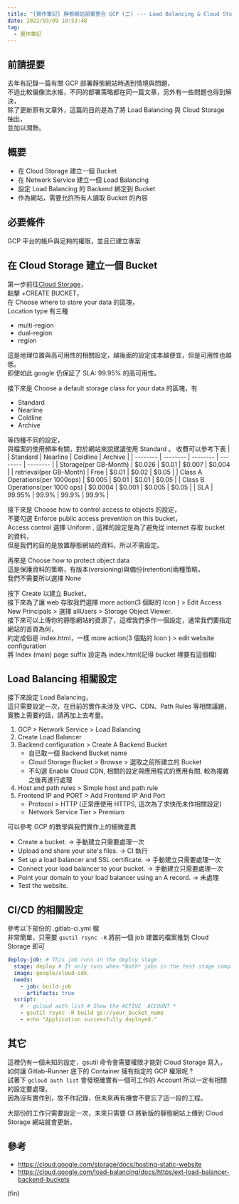 ```yaml
---
title: "[實作筆記] 靜態網站部署整合 GCP (二) --- Load Balancing & Cloud Storage"
date: 2022/03/09 10:53:48
tag:
  - 實作筆記
---
```


## 前請提要

去年有記錄一篇有關 GCP 部署靜態網站時遇到情境與問題，  
不過比較偏像流水帳，不同的部署策略都在同一篇文章，另外有一些問題也得到解決，  
除了更新原有文章外，這篇的目的是為了將 Load Balancing 與 Cloud Storage 抽出，  
並加以潤飾。

## 概要

- 在 Cloud Storage 建立一個 Bucket
- 在 Network Service 建立一個 Load Balancing
- 設定 Load Balancing 的 Backend 綁定到 Bucket
- 作為網站，需要允許所有人讀取 Bucket 的內容

## 必要條件

GCP 平台的帳戶與足夠的權限，並且已建立專案

## 在 Cloud Storage 建立一個 Bucket

第一步前往[Cloud Storage](https://console.cloud.google.com/storage/browser)，  
點擊 +CREATE BUCKET，  
在 Choose where to store your data 的區塊，  
Location type 有三種

- multi-region
- dual-region
- region

這是地理位置與高可用性的相關設定，越後面的設定成本越便宜，但是可用性也越低。  
即使如此 google 仍保証了 SLA: 99.95% 的高可用性。

接下來是 Choose a default storage class for your data 的區塊，有

- Standard
- Nearline
- Coldline
- Archive

等四種不同的設定，  
與檔案的使用頻率有關，對於網站來說建議使用 Standard 。
收費可以參考下表
| | Standard | Nearline | Coldline | Archive |
| -------- | -------- | -------- | -------- | -------- |
| Storage(per GB-Month) | $0.026 | $0.01 | $0.007 | $0.004 |
| retrieval(per GB-Month) | Free | $0.01 | $0.02 | $0.05 |
| Class A Operations(per 1000ops) | $0.005 | $0.01 | $0.01 | $0.05 |
| Class B Operations(per 1000 ops) | $0.0004 | $0.001 | $0.005 | $0.05 |
| SLA | 99.95% | 99.9% | 99.9% | 99.9% |

接下來是 Choose how to control access to objects 的設定，  
不要勾選 Enforce public access prevention on this bucket，  
Access control 選擇 Uniform , 這裡的設定是為了避免從 internet 存取 bucket 的資料，  
但是我們的目的是放置靜態網站的資料，所以不需設定。

再來是 Choose how to protect object data  
這是保護資料的策略，有版本(versioning)與備份(retention)兩種策略，  
我們不需要所以選擇 None

按下 Create 以建立 Bucket，  
接下來為了讓 web 存取我們選擇 more action(3 個點的 Icon ) > Edit Access  
New Principals > 選擇 allUsers > Storage Object Viewer.  
接下來可以上傳你的靜態網站的資源了，這裡我們多作一個設定，通常我們要指定網站的首頁為何，  
約定成俗是 index.html，一樣 more action(3 個點的 Icon ) > edit website configuration  
將 Index (main) page suffix 設定為 index.html(記得 bucket 裡要有這個檔)

## Load Balancing 相關設定

接下來設定 Load Balancing，  
這只需要設定一次，在目前的實作未涉及 VPC、CDN、Path Rules 等相關議題，  
實務上需要的話，請再加上去考量。

1. GCP > Network Service > Load Balancing
2. Create Load Balancer
3. Backend configuration > Create A Backend Bucket
   - 自已取一個 Backend Bucket name
   - Cloud Storage Bucket > Browse > 選取之前所建立的 Bucket
   - 不勾選 Enable Cloud CDN, 相關的設定與應用程式的應用有關, 較為複雜之後再進行處理
4. Host and path rules > Simple host and path rule
5. Frontend IP and PORT > Add Frontend IP And Port
   - Protocol > HTTP (正常應使用 HTTPS, 這次為了求快而未作相關設定)
   - Network Service Tier > Premium

可以參考 GCP 的教學與我們實作上的細微差異

- Create a bucket. → 手動建立只需要處理一次
- Upload and share your site's files. → CI 執行
- Set up a load balancer and SSL certificate. → 手動建立只需要處理一次
- Connect your load balancer to your bucket. → 手動建立只需要處理一次
- Point your domain to your load balancer using an A record. → 未處理
- Test the website.

## CI/CD 的相關設定

參考以下部份的 .gitlab-ci.yml 檔  
非常簡單，只需要 `gsutil rsync -R` 將前一個 job 建置的檔案推到 Cloud Storage 即可

```yml
deploy-job: # This job runs in the deploy stage.
  stage: deploy # It only runs when *both* jobs in the test stage complete successfully.
  image: google/cloud-sdk
  needs:
    - job: build-job
      artifacts: true
  script:
    # - gcloud auth list # Show the ACTIVE  ACCOUNT *
    - gsutil rsync -R build gs://your_bucket_name
    - echo "Application successfully deployed."
```

## 其它

這裡仍有一個未知的設定，gsutil 命令會需要權限才能對 Cloud Storage 寫入，  
如何讓 Gitlab-Runner 底下的 Container 擁有指定的 GCP 權限呢 ?  
試著下 `gcloud auth list` 會發現確實有一個可工作的 Account 所以一定有相關的設定要處理，  
因為沒有實作到，故不作記錄，但未來再有機會不要忘了這一段的工程。

大部份的工作只需要設定一次，未來只需要 CI 將新版的靜態網站上傳到 Cloud Storage 網站就會更新。

## 參考

- <https://cloud.google.com/storage/docs/hosting-static-website>
- <https://cloud.google.com/load-balancing/docs/https/ext-load-balancer-backend-buckets>

(fin)
